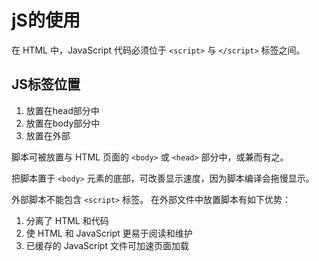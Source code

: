 # jS的使用

在 HTML 中，JavaScript 代码必须位于 `<script>` 与 `</script>` 标签之间。

## JS标签位置

1. 放置在head部分中
2. 放置在body部分中
3. 放置在外部

脚本可被放置与 HTML 页面的 `<body>` 或 `<head>` 部分中，或兼而有之。

把脚本置于 `<body>` 元素的底部，可改善显示速度，因为脚本编译会拖慢显示。

外部脚本不能包含 `<script>` 标签。
在外部文件中放置脚本有如下优势：

1. 分离了 HTML 和代码
2. 使 HTML 和 JavaScript 更易于阅读和维护
3. 已缓存的 JavaScript 文件可加速页面加载
